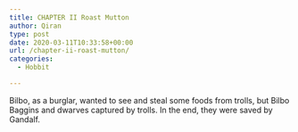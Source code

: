 ```yaml
---
title: CHAPTER II Roast Mutton
author: Qiran
type: post
date: 2020-03-11T10:33:58+00:00
url: /chapter-ii-roast-mutton/
categories:
  - Hobbit

---
```

Bilbo, as a burglar, wanted to see and steal some foods from trolls, but Bilbo Baggins and dwarves captured by trolls. In the end, they were saved by Gandalf.